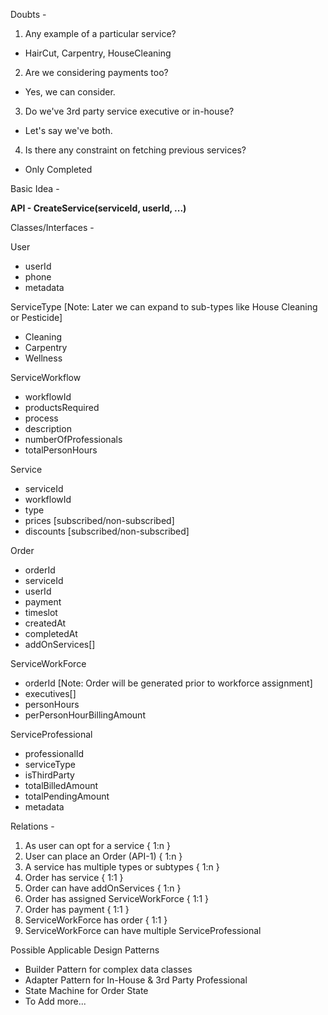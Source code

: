 Doubts - 

1) Any example of a particular service?
- HairCut, Carpentry, HouseCleaning

2) Are we considering payments too?
- Yes, we can consider.

3) Do we've 3rd party service executive or in-house?
- Let's say we've both.

4) Is there any constraint on fetching previous services?
- Only Completed


Basic Idea -

**API - CreateService(serviceId, userId, ...)**

Classes/Interfaces -

User
- userId
- phone
- metadata


ServiceType 
[Note: Later we can expand to sub-types like House Cleaning or Pesticide]
- Cleaning 
- Carpentry
- Wellness


ServiceWorkflow
- workflowId
- productsRequired
- process
- description
- numberOfProfessionals
- totalPersonHours


Service
- serviceId
- workflowId
- type
- prices [subscribed/non-subscribed]
- discounts [subscribed/non-subscribed]



Order
- orderId
- serviceId
- userId
- payment
- timeslot
- createdAt
- completedAt
- addOnServices[]



ServiceWorkForce
- orderId [Note: Order will be generated prior to workforce assignment]
- executives[]
- personHours
- perPersonHourBillingAmount



ServiceProfessional
- professionalId
- serviceType
- isThirdParty
- totalBilledAmount
- totalPendingAmount
- metadata


Relations -

1) As user can opt for a service { 1:n }
2) User can place an Order (API-1) { 1:n }
3) A service has multiple types or subtypes { 1:n }
4) Order has service { 1:1 }
5) Order can have addOnServices { 1:n }
6) Order has assigned ServiceWorkForce { 1:1 }
7) Order has payment { 1:1 }
8) ServiceWorkForce has order { 1:1 }
9) ServiceWorkForce can have multiple ServiceProfessional


Possible Applicable Design Patterns

- Builder Pattern for complex data classes
- Adapter Pattern for In-House & 3rd Party Professional
- State Machine for Order State
- To Add more...
